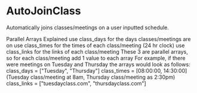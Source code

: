 # AutoJoinClass
Automatically joins classes/meetings on a user inputted schedule.


Parallel Arrays Explained
use class_days for the days classes/meetings are on
use class_times for the times of each class/meeting (24 hr clock)
use class_links for the links of each class/meeting
These 3 are parallel arrays, so for each class/meeting add 1 value to each array
For example, if there were meetings on Tuesday and Thursday the arrays would look as follows:
class_days = ["Tuesday", "Thursday"]
class_times = [08:00:00, 14:30:00] (Tuesday class/meeting at 8am, Thursday class/meeting as 2:30pm)
class_links = ["tuesdayclass.com", "thursdayclass.com"]
